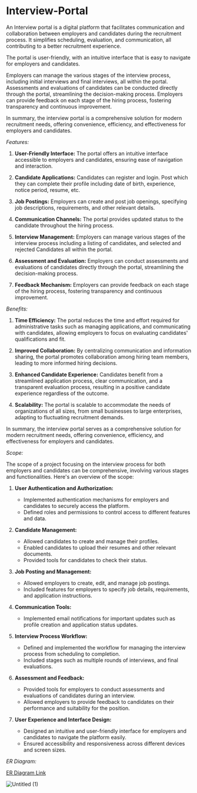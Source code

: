 # Interview-Portal
An Interview portal is a digital platform that facilitates communication and collaboration between employers and candidates during the recruitment process. It simplifies scheduling, evaluation, and communication, all contributing to a better recruitment experience.

The portal is user-friendly, with an intuitive interface that is easy to navigate for employers and candidates.

Employers can manage the various stages of the interview process, including initial interviews and final interviews, all within the portal. Assessments and evaluations of candidates can be conducted directly through the portal, streamlining the decision-making process. Employers can provide feedback on each stage of the hiring process, fostering transparency and continuous improvement.

In summary, the interview portal is a comprehensive solution for modern recruitment needs, offering convenience, efficiency, and effectiveness for employers and candidates.

*Features:*

1. **User-Friendly Interface:** The portal offers an intuitive interface accessible to employers and candidates, ensuring ease of navigation and interaction.

2. **Candidate Applications:** Candidates can register and login. Post which they can complete their profile including date of birth, experience, notice period, resume, etc.

3. **Job Postings:** Employers can create and post job openings, specifying job descriptions, requirements, and other relevant details.

4. **Communication Channels:** The portal provides updated status to the candidate throughout the hiring process.

5. **Interview Management:** Employers can manage various stages of the interview process including a listing of candidates, and selected and rejected Candidates all within the portal.

6. **Assessment and Evaluation:** Employers can conduct assessments and evaluations of candidates directly through the portal, streamlining the decision-making process.

7. **Feedback Mechanism:** Employers can provide feedback on each stage of the hiring process, fostering transparency and continuous improvement.

*Benefits:*

1. **Time Efficiency:** The portal reduces the time and effort required for administrative tasks such as managing applications, and communicating with candidates, allowing employers to focus on evaluating candidates' qualifications and fit.

2. **Improved Collaboration:** By centralizing communication and information sharing, the portal promotes collaboration among hiring team members, leading to more informed hiring decisions.

3. **Enhanced Candidate Experience:** Candidates benefit from a streamlined application process, clear communication, and a transparent evaluation process, resulting in a positive candidate experience regardless of the outcome.

4. **Scalability:** The portal is scalable to accommodate the needs of organizations of all sizes, from small businesses to large enterprises, adapting to fluctuating recruitment demands.

In summary, the interview portal serves as a comprehensive solution for modern recruitment needs, offering convenience, efficiency, and effectiveness for employers and candidates.

*Scope:*

The scope of a project focusing on the interview process for both employers and candidates can be comprehensive, involving various stages and functionalities. Here's an overview of the scope:

1. **User Authentication and Authorization:**
   - Implemented authentication mechanisms for employers and candidates to securely access the platform.
   - Defined roles and permissions to control access to different features and data.

2. **Candidate Management:**
   - Allowed candidates to create and manage their profiles.
   - Enabled candidates to upload their resumes and other relevant documents.
   - Provided tools for candidates to check their status.

3. **Job Posting and Management:**
   - Allowed employers to create, edit, and manage job postings.
   - Included features for employers to specify job details, requirements, and application instructions.

5. **Communication Tools:**
   - Implemented email notifications for important updates such as profile creation and application status updates.

6. **Interview Process Workflow:**
   - Defined and implemented the workflow for managing the interview process from scheduling to completion.
   - Included stages such as multiple rounds of interviews, and final evaluations.

7. **Assessment and Feedback:**
   - Provided tools for employers to conduct assessments and evaluations of candidates during an interview.
   - Allowed employers to provide feedback to candidates on their performance and suitability for the position.

10. **User Experience and Interface Design:**
    - Designed an intuitive and user-friendly interface for employers and candidates to navigate the platform easily.
    - Ensured accessibility and responsiveness across different devices and screen sizes.

*ER Diagram:*

[ER Diagram Link](https://dbdiagram.io/d/ER-Diagram-of-Interview-Process-661e9f0903593b6b6124e955)

![Untitled (1)](https://github.com/abhisheksahu92/Interview-Portal/assets/70888785/8e955bd0-0d08-4b77-8799-4f7ec0c568ef)

